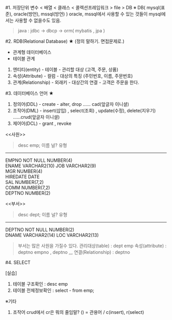 #1. 저장단위
변수 < 배열 < 클래스 < 콜렉션프레임워크 > file > DB 
※ DB( mysql(표준), oracle(방언), mssql(방언) )
   oracle, mssql에서 사용할 수 있는 것들이 mysql에서는 사용할 수 없을수도 있음.

> java : jdbc  → dbcp → orm( mybatis , jpa )

#2. RDB(Relational Database) ★ (정의 말하기. 면접문제로.)
- 관계형 데이터베이스
- 테이블 관계
1. 엔티티(entity)     - 테이블  - 관리할 대상 (고객, 주문, 상품) 
2. 속성(Attribute)    - 컬럼   - 대상의 특징 (주민번호, 이름, 주문번호)
3. 관계(Relationship) - 외래키  - 대상간의 연결    - 고객은 주문을 한다. 

#3. 데이터베이스 언어 ★ 
1. 정의어(DDL) - create - alter, drop ...... cad(앞글자 이니셜)
2. 조작어(DML) - insert(삽입) , select(조회) , update(수정), delete(지우기) ......crud(앞글자 이니셜)
3. 제어어(DCL) - grant , revoke

<<사원>>
> desc emp;
이름       널?       유형           
-------- -------- ------------ 
EMPNO    NOT NULL NUMBER(4)    
ENAME             VARCHAR2(10) 
JOB               VARCHAR2(9)  
MGR               NUMBER(4)    
HIREDATE          DATE         
SAL               NUMBER(7,2)  
COMM              NUMBER(7,2)  
DEPTNO            NUMBER(2)    

<<부서>>
> desc dept;
이름     널?       유형           
------ -------- ------------ 
DEPTNO NOT NULL NUMBER(2)    
DNAME           VARCHAR2(14) 
LOC             VARCHAR2(13) 

> 부서는 많은 사원을 가질수 있다. 
관리대상(table)     : dept     emp
속성(attribute)    : deptno   empno , deptno ,,,
연결(Relationship) : deptno

#4. SELECT

[실습]
1. 테이블 구조확인 :
   desc emp
2. 테이블 전체정보확인 :
select - from emp;


※기타 


1. 조작어 crud에서 cr은 뭐의 줄임말? () = 관용어 / c(insert), r(select)

